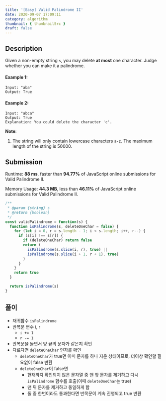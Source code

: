 ```yaml
---
title: '[Easy] Valid Palindrome II'
date: 2020-09-07 17:09:11
category: algorithm
thumbnail: { thumbnailSrc }
draft: false
---
```


## Description

Given a non-empty string `s`, you may delete **at most** one character. Judge whether you can make it a palindrome.

#### Example 1:

```
Input: "aba"
Output: True
```

#### Example 2:

```
Input: "abca"
Output: True
Explanation: You could delete the character 'c'.
```

**Note**:

1. The string will only contain lowercase characters `a-z`. The maximum length of the string is 50000.

## Submission

Runtime: **88 ms**, faster than **94.77%** of JavaScript online submissions for Valid Palindrome II.

Memory Usage: **44.3 MB**, less than **46.11%** of JavaScript online submissions for Valid Palindrome II.

```javascript
/**
 * @param {string} s
 * @return {boolean}
 */
const validPalindrome = function(s) {
  function isPalindrome(s, deleteOneChar = false) {
    for (let i = 0, r = s.length - 1; i < s.length; i++, r--) {
      if (s[i] !== s[r]) {
        if (deleteOneChar) return false
        return (
          isPalindrome(s.slice(i, r), true) ||
          isPalindrome(s.slice(i + 1, r + 1), true)
        )
      }
    }
    return true
  }

  return isPalindrome(s)
}
```

## 풀이

- 재귀함수 `isPalindrome`
- 반복문 변수 i, r
  - `i += 1`
  - `r -= 1`
- 반복문을 돌면서 양 끝의 문자가 같은지 확인
- 다르다면 `deleteOneChar` 인자를 확인
  - `deleteOneChar`가 true면 이미 문자를 하나 지운 상태이므로, 더이상 확인할 필요없이 false 반환
  - `deleteOneChar`이 false면
    - 현재까지 확인되지 않은 문자열 중 맨 앞 문자를 제거하고 다시 `isPalindrome` 함수를 호출(이때 `deleteOneChar`는 true)
    - 맨 뒤 문자를 제거하고 동일하게 함
    - 둘 중 한번이라도 통과한다면 반목문이 계속 진행되고 true 반환
